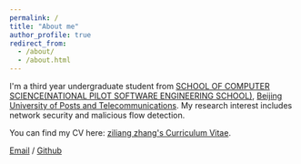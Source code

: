 ```yaml
---
permalink: /
title: "About me"
author_profile: true
redirect_from: 
  - /about/
  - /about.html
---
```


I'm a third year undergraduate student from [SCHOOL OF COMPUTER SCIENCE(NATIONAL PILOT SOFTWARE ENGINEERING SCHOOL)](https://scs.bupt.edu.cn/), [Beijing University of Posts and Telecommunications](https://www.bupt.edu.cn/). My research interest includes network security and malicious flow detection.

You can find my CV here: [ziliang zhang's Curriculum Vitae](../assets/Curriculum_Vitae.pdf).

[Email](mailto:ziliangzhang@bupt.edu.cn) / [Github](https://github.com/COK-ZhangZiliang)

